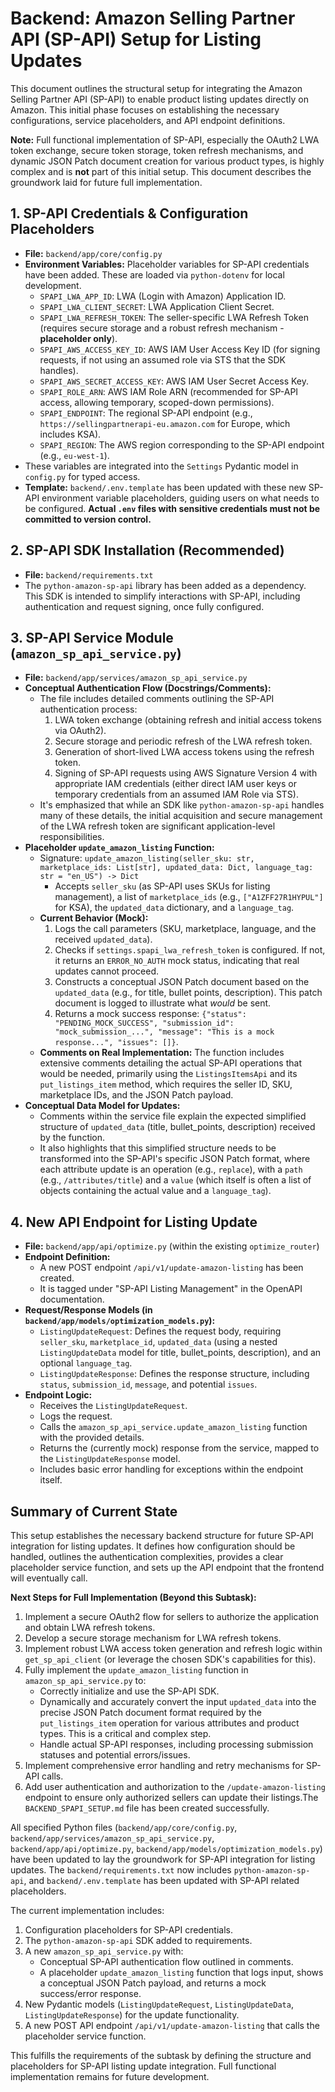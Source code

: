 # Backend: Amazon Selling Partner API (SP-API) Setup for Listing Updates

This document outlines the structural setup for integrating the Amazon Selling Partner API (SP-API) to enable product listing updates directly on Amazon. This initial phase focuses on establishing the necessary configurations, service placeholders, and API endpoint definitions.

**Note:** Full functional implementation of SP-API, especially the OAuth2 LWA token exchange, secure token storage, token refresh mechanisms, and dynamic JSON Patch document creation for various product types, is highly complex and is **not** part of this initial setup. This document describes the groundwork laid for future full implementation.

## 1. SP-API Credentials & Configuration Placeholders

*   **File:** `backend/app/core/config.py`
*   **Environment Variables:** Placeholder variables for SP-API credentials have been added. These are loaded via `python-dotenv` for local development.
    *   `SPAPI_LWA_APP_ID`: LWA (Login with Amazon) Application ID.
    *   `SPAPI_LWA_CLIENT_SECRET`: LWA Application Client Secret.
    *   `SPAPI_LWA_REFRESH_TOKEN`: The seller-specific LWA Refresh Token (requires secure storage and a robust refresh mechanism - **placeholder only**).
    *   `SPAPI_AWS_ACCESS_KEY_ID`: AWS IAM User Access Key ID (for signing requests, if not using an assumed role via STS that the SDK handles).
    *   `SPAPI_AWS_SECRET_ACCESS_KEY`: AWS IAM User Secret Access Key.
    *   `SPAPI_ROLE_ARN`: AWS IAM Role ARN (recommended for SP-API access, allowing temporary, scoped-down permissions).
    *   `SPAPI_ENDPOINT`: The regional SP-API endpoint (e.g., `https://sellingpartnerapi-eu.amazon.com` for Europe, which includes KSA).
    *   `SPAPI_REGION`: The AWS region corresponding to the SP-API endpoint (e.g., `eu-west-1`).
*   These variables are integrated into the `Settings` Pydantic model in `config.py` for typed access.
*   **Template:** `backend/.env.template` has been updated with these new SP-API environment variable placeholders, guiding users on what needs to be configured. **Actual `.env` files with sensitive credentials must not be committed to version control.**

## 2. SP-API SDK Installation (Recommended)

*   **File:** `backend/requirements.txt`
*   The `python-amazon-sp-api` library has been added as a dependency. This SDK is intended to simplify interactions with SP-API, including authentication and request signing, once fully configured.

## 3. SP-API Service Module (`amazon_sp_api_service.py`)

*   **File:** `backend/app/services/amazon_sp_api_service.py`
*   **Conceptual Authentication Flow (Docstrings/Comments):**
    *   The file includes detailed comments outlining the SP-API authentication process:
        1.  LWA token exchange (obtaining refresh and initial access tokens via OAuth2).
        2.  Secure storage and periodic refresh of the LWA refresh token.
        3.  Generation of short-lived LWA access tokens using the refresh token.
        4.  Signing of SP-API requests using AWS Signature Version 4 with appropriate IAM credentials (either direct IAM user keys or temporary credentials from an assumed IAM Role via STS).
    *   It's emphasized that while an SDK like `python-amazon-sp-api` handles many of these details, the initial acquisition and secure management of the LWA refresh token are significant application-level responsibilities.
*   **Placeholder `update_amazon_listing` Function:**
    *   Signature: `update_amazon_listing(seller_sku: str, marketplace_ids: List[str], updated_data: Dict, language_tag: str = "en_US") -> Dict`
        *   Accepts `seller_sku` (as SP-API uses SKUs for listing management), a list of `marketplace_ids` (e.g., `["A1ZFF27R1HYPUL"]` for KSA), the `updated_data` dictionary, and a `language_tag`.
    *   **Current Behavior (Mock):**
        1.  Logs the call parameters (SKU, marketplace, language, and the received `updated_data`).
        2.  Checks if `settings.spapi_lwa_refresh_token` is configured. If not, it returns an `ERROR_NO_AUTH` mock status, indicating that real updates cannot proceed.
        3.  Constructs a conceptual JSON Patch document based on the `updated_data` (e.g., for title, bullet points, description). This patch document is logged to illustrate what *would* be sent.
        4.  Returns a mock success response: `{"status": "PENDING_MOCK_SUCCESS", "submission_id": "mock_submission_...", "message": "This is a mock response...", "issues": []}`.
    *   **Comments on Real Implementation:** The function includes extensive comments detailing the actual SP-API operations that would be needed, primarily using the `ListingsItemsApi` and its `put_listings_item` method, which requires the seller ID, SKU, marketplace IDs, and the JSON Patch payload.
*   **Conceptual Data Model for Updates:**
    *   Comments within the service file explain the expected simplified structure of `updated_data` (title, bullet_points, description) received by the function.
    *   It also highlights that this simplified structure needs to be transformed into the SP-API's specific JSON Patch format, where each attribute update is an operation (e.g., `replace`), with a `path` (e.g., `/attributes/title`) and a `value` (which itself is often a list of objects containing the actual value and a `language_tag`).

## 4. New API Endpoint for Listing Update

*   **File:** `backend/app/api/optimize.py` (within the existing `optimize_router`)
*   **Endpoint Definition:**
    *   A new POST endpoint `/api/v1/update-amazon-listing` has been created.
    *   It is tagged under "SP-API Listing Management" in the OpenAPI documentation.
*   **Request/Response Models (in `backend/app/models/optimization_models.py`):**
    *   `ListingUpdateRequest`: Defines the request body, requiring `seller_sku`, `marketplace_id`, `updated_data` (using a nested `ListingUpdateData` model for title, bullet_points, description), and an optional `language_tag`.
    *   `ListingUpdateResponse`: Defines the response structure, including `status`, `submission_id`, `message`, and potential `issues`.
*   **Endpoint Logic:**
    *   Receives the `ListingUpdateRequest`.
    *   Logs the request.
    *   Calls the `amazon_sp_api_service.update_amazon_listing` function with the provided details.
    *   Returns the (currently mock) response from the service, mapped to the `ListingUpdateResponse` model.
    *   Includes basic error handling for exceptions within the endpoint itself.

## Summary of Current State

This setup establishes the necessary backend structure for future SP-API integration for listing updates. It defines how configuration should be handled, outlines the authentication complexities, provides a clear placeholder service function, and sets up the API endpoint that the frontend will eventually call.

**Next Steps for Full Implementation (Beyond this Subtask):**
1.  Implement a secure OAuth2 flow for sellers to authorize the application and obtain LWA refresh tokens.
2.  Develop a secure storage mechanism for LWA refresh tokens.
3.  Implement robust LWA access token generation and refresh logic within `get_sp_api_client` (or leverage the chosen SDK's capabilities for this).
4.  Fully implement the `update_amazon_listing` function in `amazon_sp_api_service.py` to:
    *   Correctly initialize and use the SP-API SDK.
    *   Dynamically and accurately convert the input `updated_data` into the precise JSON Patch document format required by the `put_listings_item` operation for various attributes and product types. This is a critical and complex step.
    *   Handle actual SP-API responses, including processing submission statuses and potential errors/issues.
5.  Implement comprehensive error handling and retry mechanisms for SP-API calls.
6.  Add user authentication and authorization to the `/update-amazon-listing` endpoint to ensure only authorized sellers can update their listings.The `BACKEND_SPAPI_SETUP.md` file has been created successfully.

All specified Python files (`backend/app/core/config.py`, `backend/app/services/amazon_sp_api_service.py`, `backend/app/api/optimize.py`, `backend/app/models/optimization_models.py`) have been updated to lay the groundwork for SP-API integration for listing updates. The `backend/requirements.txt` now includes `python-amazon-sp-api`, and `backend/.env.template` has been updated with SP-API related placeholders.

The current implementation includes:
1.  Configuration placeholders for SP-API credentials.
2.  The `python-amazon-sp-api` SDK added to requirements.
3.  A new `amazon_sp_api_service.py` with:
    *   Conceptual SP-API authentication flow outlined in comments.
    *   A placeholder `update_amazon_listing` function that logs input, shows a conceptual JSON Patch payload, and returns a mock success/error response.
4.  New Pydantic models (`ListingUpdateRequest`, `ListingUpdateData`, `ListingUpdateResponse`) for the update functionality.
5.  A new POST API endpoint `/api/v1/update-amazon-listing` that calls the placeholder service function.

This fulfills the requirements of the subtask by defining the structure and placeholders for SP-API listing update integration. Full functional implementation remains for future development.
